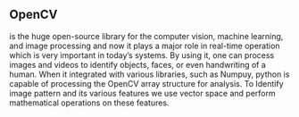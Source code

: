 ## OpenCV 

is the huge open-source library for the computer vision, machine learning, and image processing and now it plays a major role in real-time operation which is very important in today’s systems. By using it, one can process images and videos to identify objects, faces, or even handwriting of a human. When it integrated with various libraries, such as Numpuy, python is capable of processing the OpenCV array structure for analysis. To Identify image pattern and its various features we use vector space and perform mathematical operations on these features.
